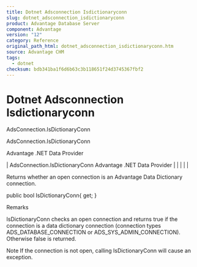 ```yaml
---
title: Dotnet Adsconnection Isdictionaryconn
slug: dotnet_adsconnection_isdictionaryconn
product: Advantage Database Server
component: Advantage
version: "12"
category: Reference
original_path_html: dotnet_adsconnection_isdictionaryconn.htm
source: Advantage CHM
tags:
  - dotnet
checksum: bdb341ba1f6d6b63c3b118651f24d3745367fbf2
---
```


# Dotnet Adsconnection Isdictionaryconn

AdsConnection.IsDictionaryConn

AdsConnection.IsDictionaryConn

Advantage .NET Data Provider

| AdsConnection.IsDictionaryConn  Advantage .NET Data Provider |  |  |  |  |

Returns whether an open connection is an Advantage Data Dictionary connection.

public bool IsDictionaryConn{ get; }

Remarks

IsDictionaryConn checks an open connection and returns true if the connection is a data dictionary connection (connection types ADS\_DATABASE\_CONNECTION or ADS\_SYS\_ADMIN\_CONNECTION). Otherwise false is returned.

Note If the connection is not open, calling IsDictionaryConn will cause an exception.
